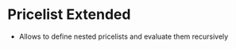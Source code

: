Pricelist Extended
=========================

* Allows to define nested pricelists and evaluate them recursively



